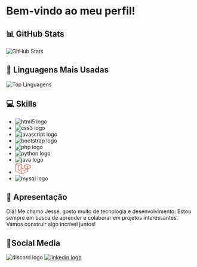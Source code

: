 # Bem-vindo ao meu perfil!

## 📊 GitHub Stats
![GitHub Stats](https://github-readme-stats.vercel.app/api?username=JesseChagas&show_icons=true&count_private=true)

## 🚀 Linguagens Mais Usadas
![Top Linguagens](https://github-readme-stats.vercel.app/api/top-langs/?username=JesseChagas&layout=compact)

## 💻 Skills
- <img src="https://cdn.jsdelivr.net/gh/devicons/devicon/icons/html5/html5-original.svg" height="30" width="42" alt="html5 logo" />
- <img src="https://cdn.jsdelivr.net/gh/devicons/devicon/icons/css3/css3-original.svg" height="30" width="42" alt="css3 logo" />
- <img src="https://cdn.jsdelivr.net/gh/devicons/devicon/icons/javascript/javascript-original.svg" height="30" width="42" alt="javascript logo" />
- <img src="https://cdn.jsdelivr.net/gh/devicons/devicon/icons/bootstrap/bootstrap-original.svg" height="30" width="42" alt="bootstrap logo" />
- <img src="https://cdn.jsdelivr.net/gh/devicons/devicon/icons/php/php-original.svg" height="30" width="42" alt="php logo" />
- <img src="https://cdn.jsdelivr.net/gh/devicons/devicon/icons/python/python-original.svg" height="30" width="42" alt="python logo" />
- <img src="https://cdn.jsdelivr.net/gh/devicons/devicon/icons/java/java-original.svg" height="30" width="42" alt="java logo" />
- <img src="https://raw.githubusercontent.com/devicons/devicon/6910f0503efdd315c8f9b858234310c06e04d9c0/icons/laravel/laravel-original.svg" height="30" width="42" alt="php logo" />
- <img src="https://cdn.jsdelivr.net/gh/devicons/devicon/icons/mysql/mysql-original.svg" height="30" width="42" alt="mysql logo" />

## 📄 Apresentação
Olá! Me chamo Jessé, gosto muito de tecnologia e desenvolvimento. Estou sempre em busca de aprender e colaborar em projetos interessantes. Vamos construir algo incrível juntos!

## 🔗Social Media
<img src="https://img.shields.io/static/v1?message=Discord&logo=discord&label=JNew&color=7289DA&logoColor=white&labelColor=&style=for-the-badge" height="35" alt="discord logo " />

<a href="https://www.linkedin.com/in/jessechagas-dev/" target="_blank">
    <img src="https://img.shields.io/static/v1?message=LinkedIn&logo=linkedin&label=Jessé &color=0077B5&logoColor=white&labelColor=&style=for-the-badge" height="35" alt="linkedin logo" />
  </a>
